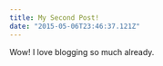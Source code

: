 ```yaml
---
title: My Second Post!
date: "2015-05-06T23:46:37.121Z"
---
```


Wow! I love blogging so much already.